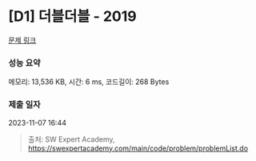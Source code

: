 # [D1] 더블더블 - 2019 

[문제 링크](https://swexpertacademy.com/main/code/problem/problemDetail.do?contestProbId=AV5QDEX6AqwDFAUq) 

### 성능 요약

메모리: 13,536 KB, 시간: 6 ms, 코드길이: 268 Bytes

### 제출 일자

2023-11-07 16:44



> 출처: SW Expert Academy, https://swexpertacademy.com/main/code/problem/problemList.do